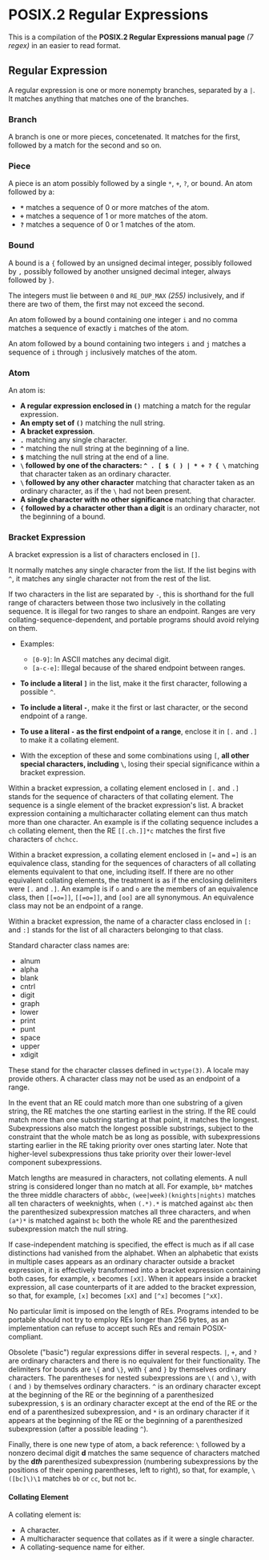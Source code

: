 # POSIX.2 Regular Expressions

This is a compilation of the **POSIX.2 Regular Expressions manual page** *(7
regex)* in an easier to read format.

## Regular Expression

A regular expression is one or more nonempty branches, separated by a `|`. It
matches anything that matches one of the branches.

### Branch

A branch is one or more pieces, concetenated. It matches for the first, followed
by a match for the second and so on.

### Piece

A piece is an atom possibly followed by a single `*`, `+`, `?`, or bound. An
atom followed by a:

- **`*`** matches a sequence of 0 or more matches of the atom.
- **`+`** matches a sequence of 1 or more matches of the atom.
- **`?`** matches a sequence of 0 or 1 matches of the atom.

### Bound

A bound is a `{` followed by an unsigned decimal integer, possibly followed by
`,` possibly followed by another unsigned decimal integer, always followed by
`}`.

The integers must lie between `0` and `RE_DUP_MAX` *(255)* inclusively, and if
there are two of them, the first may not exceed the second.

An atom followed by a bound containing one integer `i` and no comma matches a
sequence of exactly `i` matches of the atom.

An atom followed by a bound containing two integers `i` and `j` matches a
sequence of `i` through `j` inclusively matches of the atom.

### Atom

An atom is:

- **A regular expression enclosed in `()`** matching a match for the regular
  expression.
- **An empty set of `()`** matching the null string.
- **A bracket expression**.
- **`.`** matching any single character.
- **`^`** matching the null string at the beginning of a line.
- **`$`** matching the null string at the end of a line.
- **`\` followed by one of the characters: `^ . [ $ ( ) | * + ? { \`** matching
  that character taken as an ordinary character.
- **`\` followed by any other character** matching that character taken as an
  ordinary character, as if the `\` had not been present.
- **A single character with no other significance** matching that character.
- **`{` followed by a character other than a digit** is an ordinary character,
  not the beginning of a bound.

### Bracket Expression

A bracket expression is a list of characters enclosed in `[]`.

It normally matches any single character from the list. If the list begins with
`^`, it matches any single character not from the rest of the list.

If two characters in the list are separated by `-`, this is shorthand for the
full range of characters between those two inclusively in the collating
sequence. It is illegal for two ranges to share an endpoint. Ranges are very
collating-sequence-dependent, and portable programs should avoid relying on
them.

- Examples:

  - `[0-9]`: In ASCII matches any decimal digit.
  - `[a-c-e]`: Illegal because of the shared endpoint between ranges.

- **To include a literal `]`** in the list, make it the first character,
  following a possible `^`.

- **To include a literal `-`**, make it the first or last character, or the
  second endpoint of a range.

- **To use a literal `-` as the first endpoint of a range**, enclose it in `[.`
  and `.]` to make it a collating element.

- With the exception of these and some combinations using `[`, **all other
  special characters, including `\`**, losing their special significance within a
  bracket expression.

Within a bracket expression, a collating element enclosed in `[.` and `.]`
stands for the sequence of characters of that collating element. The sequence is
a single element of the bracket expression's list. A bracket expression
containing a multicharacter collating element can thus match more than one
character. An example is if the collating sequence includes a `ch` collating
element, then the RE `[[.ch.]]*c` matches the first five characters of `chchcc`.

Within a bracket expression, a collating element enclosed in `[=` and `=]` is an
equivalence class, standing for the sequences of characters of all collating
elements equivalent to that one, including itself. If there are no other
equivalent collating elements, the treatment is as if the enclosing delimiters
were `[.` and `.]`. An example is if `o` and `o` are the members of an
equivalence class, then `[[=o=]]`, `[[=o=]]`, and `[oo]` are all synonymous. An
equivalence class may not be an endpoint of a range.

Within a bracket expression, the name of a character class enclosed in `[:` and
`:]` stands for the list of all characters belonging to that class.

Standard character class names are:

- alnum
- alpha
- blank
- cntrl
- digit
- graph
- lower
- print
- punt
- space
- upper
- xdigit

These stand for the character classes defined in `wctype(3)`. A locale may
provide others. A character class may not be used as an endpoint of a range.

In the event that an RE could match more than one substring of a given string,
the RE matches the one starting earliest in the string. If the RE could match
more than one substring starting at that point, it matches the longest.
Subexpressions also match the longest possible substrings, subject to the
constraint that the whole match be as long as possible, with subexpressions
starting earlier in the RE taking priority over ones starting later. Note that
higher-level subexpressions thus take priority over their lower-level component
subexpressions.

Match lengths are measured in characters, not collating elements. A null string
is considered longer than no match at all. For example, `bb*` matches the three
middle characters of `abbbc`, `(wee|week)(knights|nights)` matches all ten
characters of weeknights, when `(.*).*` is matched against `abc` then the
parenthesized subexpression matches all three characters, and when `(a*)*` is
matched against `bc` both the whole RE and the parenthesized subexpression match
the null string.

If case-independent matching is specified, the effect is much as if all case
distinctions had vanished from the alphabet. When an alphabetic that exists in
multiple cases appears as an ordinary character outside a bracket expression, it
is effectively transformed into a bracket expression containing both cases, for
example, `x` becomes `[xX]`. When it appears inside a bracket expression, all
case counterparts of it are added to the bracket expression, so that, for
example, `[x]` becomes `[xX]` and `[^x]` becomes `[^xX]`.

No particular limit is imposed on the length of REs. Programs intended to be
portable should not try to employ REs longer than 256 bytes, as an
implementation can refuse to accept such REs and remain POSIX-compliant.

Obsolete ("basic") regular expressions differ in several respects. `|`, `+`, and
`?` are ordinary characters and there is no equivalent for their functionality.
The delimiters for bounds are `\{` and `\}`, with `{` and `}` by themselves
ordinary characters. The parentheses for nested subexpressions are `\(` and
`\)`, with `(` and `)` by themselves ordinary characters. `^` is an ordinary
character except at the beginning of the RE or the beginning of a parenthesized
subexpression, `$` is an ordinary character except at the end of the RE or the
end of a parenthesized subexpression, and `*` is an ordinary character if it
appears at the beginning of the RE or the beginning of a parenthesized
subexpression (after a possible leading `^`).

Finally, there is one new type of atom, a back reference: `\` followed by a
nonzero decimal digit **d** matches the same sequence of characters matched by
the __d*th*__ parenthesized subexpression (numbering subexpressions by the
positions of their opening parentheses, left to right), so that, for example,
`\([bc]\)\1` matches `bb` or `cc`, but not `bc`.

#### Collating Element

A collating element is:

- A character.
- A multicharacter sequence that collates as if it were a single character.
- A collating-sequence name for either.
